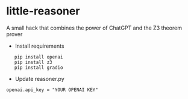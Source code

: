 # little-reasoner
A small hack that combines the power of ChatGPT and the Z3 theorem prover

- Install requirements
   
   
```
   pip install openai
   pip install z3
   pip install gradio
```

- Update reasoner.py
```
openai.api_key = "YOUR OPENAI KEY"
```

